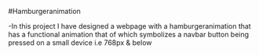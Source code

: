 #Hamburgeranimation

 -In this project I have designed a webpage with a hamburgeranimation that has a functional animation that of which symbolizes a navbar button being pressed on a small device i.e 768px & below
